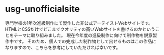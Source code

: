 # usg-unofficialsite
専門学校の1年次進級制作にて製作した非公式アーテイストWebサイトです。
HTMLとCSSだけでどこまでクオリティの高いWebサイトを書けるのかということをテーマに取り組みました。
現在今年度の進級制作に向けて制作物を鋭意製作中です。
そのため、個人での完成した制作物として出せるものはこの作品になりますので、こちらを参考にしていただければ幸いです。
